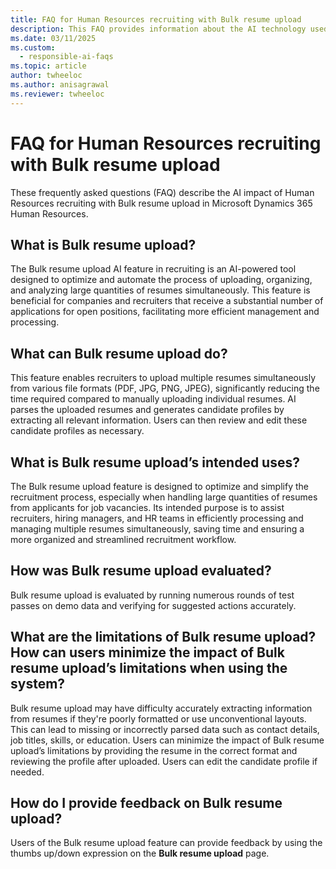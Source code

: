 ```yaml
---
title: FAQ for Human Resources recruiting with Bulk resume upload 
description: This FAQ provides information about the AI technology used in Human Resources recruiting, along with key considerations and details about how AI is used, how it was tested and evaluated, and any specific limitations.
ms.date: 03/11/2025
ms.custom: 
  - responsible-ai-faqs
ms.topic: article
author: twheeloc
ms.author: anisagrawal
ms.reviewer: twheeloc
---
```


# FAQ for Human Resources recruiting with Bulk resume upload

These frequently asked questions (FAQ) describe the AI impact of Human Resources recruiting with Bulk resume upload in Microsoft Dynamics 365 Human Resources.

## What is Bulk resume upload?   

The Bulk resume upload AI feature in recruiting is an AI-powered tool designed to optimize and automate the process of uploading, organizing, and analyzing large quantities of resumes simultaneously. This feature 
is beneficial for companies and recruiters that receive a substantial number of applications for open positions, facilitating more efficient management and processing. 

## What can Bulk resume upload do?    

This feature enables recruiters to upload multiple resumes simultaneously from various file formats (PDF, JPG, PNG, JPEG), significantly reducing the time required compared to manually uploading individual 
resumes. AI parses the uploaded resumes and generates candidate profiles by extracting all relevant information. Users can then review and edit these candidate profiles as necessary. 

## What is Bulk resume upload’s intended uses?   

The Bulk resume upload feature is designed to optimize and simplify the recruitment process, especially when handling large quantities of resumes from applicants for job vacancies. Its intended purpose is to 
assist recruiters, hiring managers, and HR teams in efficiently processing and managing multiple resumes simultaneously, saving time and ensuring a more organized and streamlined recruitment workflow. 

## How was Bulk resume upload evaluated?    

Bulk resume upload is evaluated by running numerous rounds of test passes on demo data and verifying for suggested actions accurately.   

## What are the limitations of Bulk resume upload? How can users minimize the impact of Bulk resume upload’s limitations when using the system?   

Bulk resume upload may have difficulty accurately extracting information from resumes if they're poorly formatted or use unconventional layouts. This can lead to missing or incorrectly parsed data such as contact
details, job titles, skills, or education. Users can minimize the impact of Bulk resume upload’s limitations by providing the resume in the correct format and reviewing the profile after uploaded. Users can edit the candidate profile if needed. 

## How do I provide feedback on Bulk resume upload?   

Users of the Bulk resume upload feature can provide feedback by using the thumbs up/down expression on the **Bulk resume upload** page.  

 


